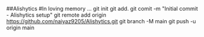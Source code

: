 ##Alishytics
#In loving memory ... 
git init
git add.
git comit -m "Initial commit - Alishytics setup"
git remote add origin https://github.com/naiyaz9205/Alishytics.git
git branch -M main
git push -u origin main

